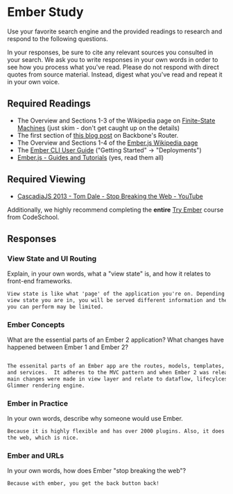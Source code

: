 # Ember Study

Use your favorite search engine and the provided readings to research and
respond to the following questions.

In your responses, be sure to cite any relevant sources you consulted in your
search. We ask you to write responses in your own words in order to see how you
process what you've read. Please do not respond with direct quotes from source
material. Instead, digest what you've read and repeat it in your own voice.

## Required Readings

-   The Overview and Sections 1-3 of the Wikipedia page on [Finite-State Machines](https://en.wikipedia.org/wiki/Finite-state_machine)
    (just skim - don't get caught up on the details)
-   The first section of [this blog post](http://pragmatic-backbone.com/routing-and-controllers) on
    Backbone's Router.
-   The Overview and Sections 1-4 of the [Ember.js Wikipedia page](https://en.wikipedia.org/wiki/Ember.js)
-   The [Ember CLI User Guide](http://ember-cli.com/user-guide/)
    ("Getting Started" -> "Deployments")
-   [Ember.js - Guides and Tutorials](https://guides.emberjs.com/v2.4.0/) (yes,
    read them all)

## Required Viewing

-   [CascadiaJS 2013 - Tom Dale - Stop Breaking the Web - YouTube](https://www.youtube.com/watch?v=BQ6at0addi4)

Additionally, we highly recommend completing the **entire** [Try
Ember](https://www.codeschool.com/courses/try-ember) course from CodeSchool.

## Responses

### View State and UI Routing

Explain, in your own words, what a "view state" is, and how it relates to
 front-end frameworks.

```md
View state is like what 'page' of the application you're on. Depending on the
view state you are in, you will be served different information and the actions
you can perform may be limited.
```

### Ember Concepts

What are the essential parts of an Ember 2 application?
What changes have happened between Ember 1 and Ember 2?

```md

The essenital parts of an Ember app are the routes, models, templates, components
and services.  It adheres to the MVC pattern and when Ember 2 was released the
main changes were made in view layer and relate to dataflow, lifecylces and the
Glimmer rendering engine.
```

### Ember in Practice

In your own words, describe why someone would use Ember.

```md
Because it is highly flexible and has over 2000 plugins. Also, it does not break
the web, which is nice.
```

### Ember and URLs

In your own words, how does Ember "stop breaking the web"?

```md
Because with ember, you get the back button back!
```
